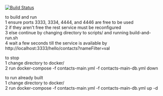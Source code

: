 [![Build Status](https://travis-ci.org/MaksimKandyba/contacts.svg?branch=master)](https://travis-ci.org/MaksimKandyba/contacts)

to build and run\
1 ensure ports 3333, 3334, 4444, and 4446 are free to be used\
2 if they aren't free the rest service must be reconfigured\
3 else continue by changing directory to scripts/ and running build-and-run.sh\
4 wait a few seconds till the service is available by http://localhost:3333/hello/contacts?nameFilter=val

to stop\
1 change directory to docker/\
2 run docker-compose -f contacts-main.yml -f contacts-main-db.yml down

to run already built\
1 change directory to docker/\
2 run docker-compose -f contacts-main.yml -f contacts-main-db.yml up -d